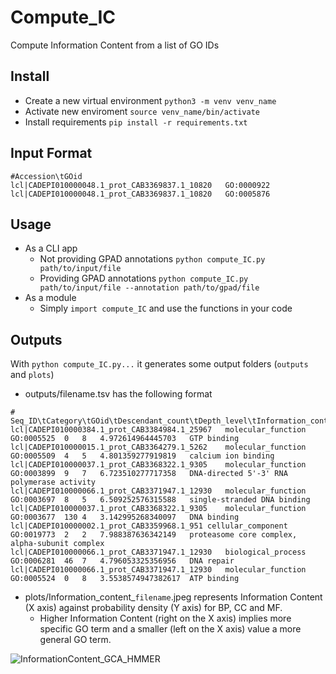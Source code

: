 # Compute_IC
Compute Information Content from a list of GO IDs

## Install
+ Create a new virtual environment ```python3 -m venv venv_name```
+ Activate new enviroment ```source venv_name/bin/activate```
+ Install requirements ```pip install -r requirements.txt```

## Input Format
```
#Accession\tGOid
lcl|CADEPI010000048.1_prot_CAB3369837.1_10820	GO:0000922
lcl|CADEPI010000048.1_prot_CAB3369837.1_10820	GO:0005876
```

## Usage
+ As a CLI app
  + Not providing GPAD annotations ```python compute_IC.py path/to/input/file```
  + Providing GPAD annotations ```python compute_IC.py path/to/input/file --annotation path/to/gpad/file```
+ As a module
  + Simply ```import compute_IC``` and use the functions in your code

## Outputs
With ```python compute_IC.py...``` it generates some output folders (```outputs``` and ```plots```)
+ outputs/filename.tsv has the following format
```
# Seq_ID\tCategory\tGOid\tDescendant_count\tDepth_level\tInformation_content\tDescription
lcl|CADEPI010000384.1_prot_CAB3384984.1_25967	molecular_function	GO:0005525	0	8	4.972614964445703	GTP binding
lcl|CADEPI010000015.1_prot_CAB3364279.1_5262	molecular_function	GO:0005509	4	5	4.801359277919819	calcium ion binding
lcl|CADEPI010000037.1_prot_CAB3368322.1_9305	molecular_function	GO:0003899	9	7	6.723510277717358	DNA-directed 5'-3' RNA polymerase activity
lcl|CADEPI010000066.1_prot_CAB3371947.1_12930	molecular_function	GO:0003697	8	5	6.509252576315588	single-stranded DNA binding
lcl|CADEPI010000037.1_prot_CAB3368322.1_9305	molecular_function	GO:0003677	130	4	3.142995268340097	DNA binding
lcl|CADEPI010000002.1_prot_CAB3359968.1_951	cellular_component	GO:0019773	2	2	7.988387636342149	proteasome core complex, alpha-subunit complex
lcl|CADEPI010000066.1_prot_CAB3371947.1_12930	biological_process	GO:0006281	46	7	4.796053325356956	DNA repair
lcl|CADEPI010000066.1_prot_CAB3371947.1_12930	molecular_function	GO:0005524	0	8	3.5538574947382617	ATP binding
```
+ plots/Information_content_```filename```.jpeg represents Information Content (X axis) against probability density (Y axis) for BP, CC and MF.
  + Higher Information Content (right on the X axis) implies more specific GO term and a smaller (left on the X axis) value a more general GO term.

![InformationContent_GCA_HMMER](https://user-images.githubusercontent.com/84094170/236820920-b35e2c43-9590-4b15-bfd8-7b57f9c5444e.jpeg)
